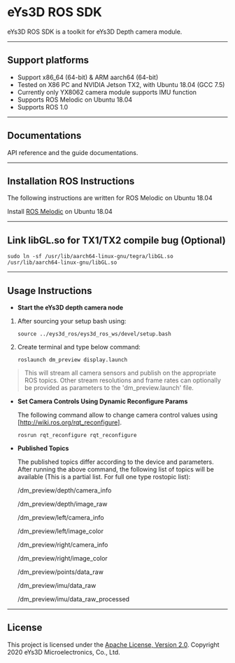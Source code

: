# **eYs3D ROS SDK**

eYs3D ROS SDK is a toolkit for eYs3D Depth camera module.

----------

## Support platforms

* Support x86_64 (64-bit) & ARM aarch64 (64-bit)
* Tested on X86 PC and NVIDIA Jetson TX2, with Ubuntu 18.04 (GCC 7.5)
* Currently only YX8062 camera module supports IMU function
* Supports ROS Melodic on Ubuntu 18.04
* Supports ROS 1.0

----------

## Documentations

API reference and the guide documentations.

----------

## Installation ROS Instructions

The following instructions are written for ROS Melodic on Ubuntu 18.04  

Install [ROS Melodic][1] on Ubuntu 18.04  

----------

## Link libGL.so for TX1/TX2 compile bug (Optional)

  `sudo ln -sf /usr/lib/aarch64-linux-gnu/tegra/libGL.so /usr/lib/aarch64-linux-gnu/libGL.so`
  
----------

## Usage Instructions

 - **Start the eYs3D depth camera node**
 1. After sourcing your setup bash using:  

    `source ../eys3d_ros/eys3d_ros_ws/devel/setup.bash`

 2. Create terminal and type below command:  

    `roslaunch dm_preview display.launch`  
        
 > This will stream all camera sensors and publish on the appropriate ROS topics. Other stream resolutions and frame rates can optionally be provided as parameters to the 'dm_preview.launch' file.  

 - **Set Camera Controls Using Dynamic Reconfigure Params**
 
    The following command allow to change camera control values using [http://wiki.ros.org/rqt_reconfigure].  

    `rosrun rqt_reconfigure rqt_reconfigure`  

 - **Published Topics**  

    The published topics differ according to the device and parameters. After running the above command, the following list of topics will be available (This is a partial list. For full one type rostopic list):  

    /dm_preview/depth/camera_info  
    
    /dm_preview/depth/image_raw  
    
    /dm_preview/left/camera_info  
    
    /dm_preview/left/image_color  
    
    /dm_preview/right/camera_info  
    
    /dm_preview/right/image_color  
    
    /dm_preview/points/data_raw  
    
    /dm_preview/imu/data_raw  
    
    /dm_preview/imu/data_raw_processed  

----------

 ## License

This project is licensed under the [Apache License, Version 2.0](/LICENSE). Copyright 2020 eYs3D Microelectronics, Co., Ltd.


  [1]: http://wiki.ros.org/melodic/Installation/Ubuntu
